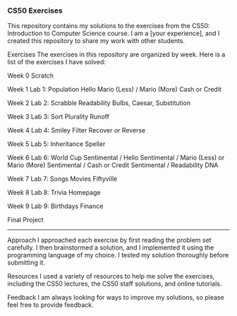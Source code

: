 ### CS50 Exercises

This repository contains my solutions to the exercises from the CS50: Introduction to Computer Science course. I am a [your experience], and I created this repository to share my work with other students.

Exercises
The exercises in this repository are organized by week. Here is a list of the exercises I have solved:

Week 0
 Scratch

Week 1
 Lab 1: Population
 Hello
 Mario (Less) / Mario (More)
 Cash or Credit

Week 2
 Lab 2: Scrabble
 Readability
 Bulbs, Caesar, Substitution

Week 3
 Lab 3: Sort
 Plurality
 Runoff

Week 4
 Lab 4: Smiley
 Filter
 Recover or Reverse

Week 5
 Lab 5: Inheritance
 Speller

Week 6
 Lab 6: World Cup
 Sentimental / Hello
 Sentimental / Mario (Less) or Mario (More)
 Sentimental / Cash or Credit
 Sentimental / Readability
 DNA

Week 7
 Lab 7: Songs
 Movies
 Fiftyville

Week 8
 Lab 8: Trivia
 Homepage

Week 9
 Lab 9: Birthdays
 Finance

Final Project
_______________
Approach
I approached each exercise by first reading the problem set carefully. I then brainstormed a solution, and I implemented it using the programming language of my choice. I tested my solution thoroughly before submitting it.

Resources
I used a variety of resources to help me solve the exercises, including the CS50 lectures, the CS50 staff solutions, and online tutorials.

Feedback
I am always looking for ways to improve my solutions, so please feel free to provide feedback.
